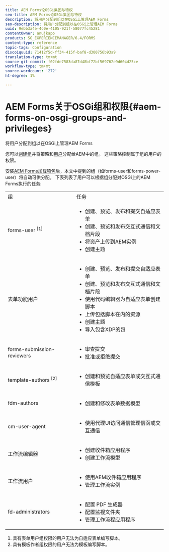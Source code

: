```yaml
---
title: AEM Forms论OSGi集团与特权
seo-title: AEM Forms论OSGi集团与特权
description: 将用户分配到组以在OSGi上管理AEM Forms
seo-description: 将用户分配到组以在OSGi上管理AEM Forms
uuid: 9ebb3a4e-4c0e-4105-921f-58077fc45281
contentOwner: anujkapo
products: SG_EXPERIENCEMANAGER/6.4/FORMS
content-type: reference
topic-tags: Configuration
discoiquuid: 71412f5d-ff34-415f-baf8-d300756b93a9
translation-type: tm+mt
source-git-commit: f02fde7583da87d48bf72bf569762e9d604d25ce
workflow-type: tm+mt
source-wordcount: '272'
ht-degree: 1%

---
```



# AEM Forms关于OSGi组和权限{#aem-forms-on-osgi-groups-and-privileges}

将用户分配到组以在OSGi上管理AEM Forms

您可以[创建组](/help/sites-administering/user-group-ac-admin.md#group-administration)并将策略和[用户](/help/sites-administering/user-group-ac-admin.md#user-administration)分配给AEM中的组。 这些策略控制属于组的用户的权限。

安装[AEM Forms加载项包](/help/forms/using/installing-configuring-aem-forms-osgi.md)后，本文中提到的组（如forms-user和forms-power-user）将自动可供分配。 下表列表了用户可以根据组分配对OSGi上的AEM Forms执行的任务:

<table> 
 <tbody>
  <tr>
   <td>组</td> 
   <td>任务</td> 
  </tr>
  <tr>
   <td>forms-user <sup>[1]</sup></td> 
   <td>
    <ul> 
     <li>创建、预览、发布和提交自适应表单</li> 
     <li>创建、预览和发布交互式通信和文档片段</li> 
     <li>将资产上传到AEM实例</li> 
     <li>创建主题</li> 
    </ul> </td> 
  </tr>
  <tr>
   <td>表单功能用户</td> 
   <td>
    <ul> 
     <li>创建、预览、发布和提交自适应表单</li> 
     <li>创建、预览和发布交互式通信和文档片段</li> 
     <li>使用代码编辑器为自适应表单创建脚本</li> 
     <li>上传包括脚本在内的资源</li> 
     <li>创建主题</li> 
     <li>导入包含XDP的包</li> 
    </ul> </td> 
  </tr>
  <tr>
   <td>forms-submission-reviewers</td> 
   <td>
    <ul> 
     <li>审查提交</li> 
     <li>批准或拒绝提交</li> 
    </ul> </td> 
  </tr>
  <tr>
   <td>template-authors <sup>[2]</sup></td> 
   <td>
    <ul> 
     <li>创建和预览自适应表单或交互式通信模板</li> 
    </ul> </td> 
  </tr>
  <tr>
   <td><p>fdm-authors</p> </td> 
   <td>
    <ul> 
     <li>创建和修改表单数据模型</li> 
    </ul> </td> 
  </tr>
  <tr>
   <td>cm-user-agent</td> 
   <td>
    <ul> 
     <li>使用代理UI访问通信管理信函或交互通信</li> 
    </ul> </td> 
  </tr>
  <tr>
   <td><p>工作流编辑器</p> </td> 
   <td>
    <ul> 
     <li>创建收件箱应用程序</li> 
     <li>创建工作流模型</li> 
    </ul> </td> 
  </tr>
  <tr>
   <td>工作流用户</td> 
   <td>
    <ul> 
     <li>使用AEM收件箱应用程序</li> 
     <li>管理工作流实例</li> 
    </ul> </td> 
  </tr>
  <tr>
   <td>fd-administrators</td> 
   <td>
    <ul> 
     <li>配置 PDF 生成器</li> 
     <li>配置监视文件夹</li> 
     <li>管理工作流程应用程序</li> 
    </ul> </td> 
  </tr>
 </tbody>
</table>

1. 具有表单用户组权限的用户无法为自适应表单编写脚本。
1. 具有模板作者组权限的用户无法为模板编写脚本。

